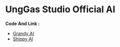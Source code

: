 # UngGas Studio Official AI

**Code And Link :**
- [Grandy AI](GrandyAI.md)
- [Shippy AI](ShippyAI.md)
